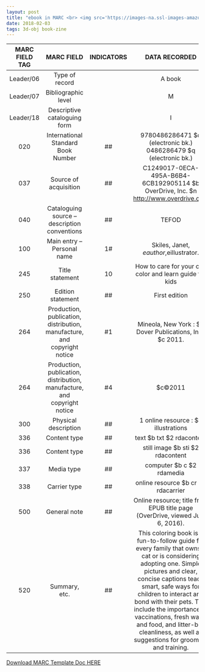```yaml
---
layout: post
title: "ebook in MARC <br> <img src='https://images-na.ssl-images-amazon.com/images/I/51iPmr15oyL._SX378_BO1,204,203,200_.jpg' height='375' width='245'>"
date: 2018-02-03
tags: 3d-obj book-zine
---
```



| MARC FIELD TAG  | MARC FIELD  | INDICATORS  | DATA RECORDED  |
|:-----:|:-----:|:-----:|:-----:|
| Leader/06  | Type of record  |   | A book   | 
| Leader/07  | Bibliographic level  |   | M  |
| Leader/18  | Descriptive cataloguing form  |   | I | 
 | 020  | International Standard Book Number  | ##  | 9780486286471 $q (electronic bk.) <br> 0486286479 $q (electronic bk.) | 
 | 037  | Source of acquisition  | ##  | C1249017-0ECA-495A-B6B4-6CB192905114 $b OverDrive, Inc. $n http://www.overdrive.com | 
 | 040  | Cataloguing source – description conventions  | ##  | TEFOD |
 | 100  | Main entry – Personal name  | 1#  | Skiles, Janet, $eauthor,$eillustrator. | 
 | 245  | Title statement  | 10  | How to care for your cat: color and learn guide for kids  |
 | 250  | Edition statement  | ##  | First edition  |
 | 264  | Production, publication, distribution, manufacture, and copyright notice  | #1  | Mineola, New York : $b Dover Publications, Inc., $c 2011. | 
 | 264  | Production, publication, distribution, manufacture, and copyright notice  | #4  | $c©2011 |
 | 300  | Physical description  | ##  | 1 online resource : $b illustrations |
 | 336  | Content type  | ##  | text $b txt $2 rdacontent |
 | 336 | Content type  | ## | still image $b sti $2 rdacontent | 
 | 337  | Media type  | ##  | computer $b c $2 rdamedia |
 | 338  | Carrier type  | ##  | online resource $b cr $2 rdacarrier |
 | 500   | General note  | ##  | Online resource; title from EPUB title page (OverDrive, viewed July 6, 2016). |
 | 520  | Summary, etc.  | ##  | This coloring book is a fun-to-follow guide for every family that owns a cat or is considering adopting one. Simple pictures and clear, concise captions teach smart, safe ways for children to interact and bond with their pets. Tips include the importance of vaccinations, fresh water and food, and litter-box cleanliness, as well as suggestions for grooming and training. | 

<a class="dwnld-btn" href="https://docs.google.com/document/d/1zFbwsSXv3k8OT-5jc6xV8y2xokuQ06Y0OGItHFWCDPc/edit?usp=sharing" target="_blank">Download MARC Template Doc HERE</a>
